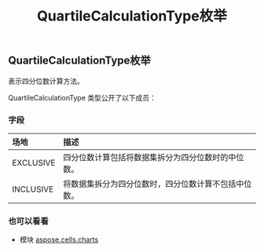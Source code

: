 ﻿---
title: QuartileCalculationType枚举
second_title: Aspose.Cells for Python via .NET API 参考文献
description:
type: docs
weight: 600
url: /zh/python-net/aspose.cells.charts/quartilecalculationtype/
is_root: false
---
## QuartileCalculationType枚举
表示四分位数计算方法。



QuartileCalculationType 类型公开了以下成员：

### 字段
|场地|描述|
| :- | :- |
| EXCLUSIVE |四分位数计算包括将数据集拆分为四分位数时的中位数。|
| INCLUSIVE |将数据集拆分为四分位数时，四分位数计算不包括中位数。|



### 也可以看看
* 模块 [aspose.cells.charts](..)
